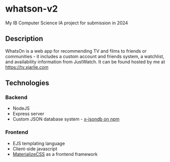 # whatson-v2
My IB Computer Science IA project for submission in 2024

## Description
WhatsOn is a web app for recommending TV and films to friends or communities - it includes a custom account and friends system, a watchlist, and availability information from JustWatch. It can be found hosted by me at https://tv.xjarlie.com

## Technologies
### Backend
- NodeJS
- Express server
- Custom JSON database system - [x-jsondb on npm](https://www.npmjs.com/package/x-jsondb)

### Frontend
- EJS templating language
- Client-side javascript
- [MaterializeCSS](https://materializecss.com/) as a frontend framework
